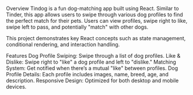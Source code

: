 Overview
Tindog is a fun dog-matching app built using React. Similar to Tinder, this app allows users to swipe through various dog profiles to find the perfect match for their pets. Users can view profiles, swipe right to like, swipe left to pass, and potentially "match" with other dogs.

This project demonstrates key React concepts such as state management, conditional rendering, and interaction handling.

Features
Dog Profile Swiping: Swipe through a list of dog profiles.
Like & Dislike: Swipe right to "like" a dog profile and left to "dislike."
Matching System: Get notified when there’s a mutual "like" between profiles.
Dog Profile Details: Each profile includes images, name, breed, age, and description.
Responsive Design: Optimized for both desktop and mobile devices.
